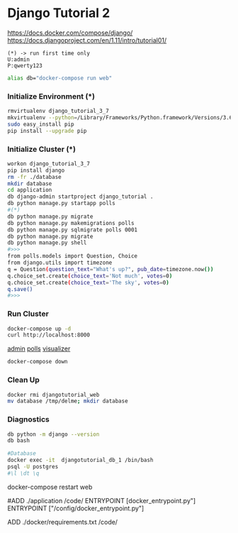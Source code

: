 # Django Tutorial 2

https://docs.docker.com/compose/django/
https://docs.djangoproject.com/en/1.11/intro/tutorial01/

    (*) -> run first time only
    U:admin
    P:qwerty123
    
```bash
alias db="docker-compose run web"
```

### Initialize Environment (*)
```bash
rmvirtualenv django_tutorial_3_7
mkvirtualenv --python=/Library/Frameworks/Python.framework/Versions/3.6/bin/python3 django_tutorial_3_7
sudo easy_install pip
pip install --upgrade pip
```

### Initialize Cluster (*)
```bash
workon django_tutorial_3_7
pip install django
rm -fr ./database
mkdir database
cd application
db django-admin startproject django_tutorial .
db python manage.py startapp polls
#(*)
db python manage.py migrate 
db python manage.py makemigrations polls
db python manage.py sqlmigrate polls 0001
db python manage.py migrate
db python manage.py shell
#>>> 
from polls.models import Question, Choice
from django.utils import timezone
q = Question(question_text="What's up?", pub_date=timezone.now())
q.choice_set.create(choice_text='Not much', votes=0)
q.choice_set.create(choice_text='The sky', votes=0)
q.save()
#>>> 
```

### Run Cluster
```bash
docker-compose up -d
curl http://localhost:8000
```
[admin](http://127.0.0.1:8000/admin/)
[polls](http://127.0.0.1:8000/polls/)
[visualizer](http://127.0.0.1:8080)
```bash
docker-compose down
```

### Clean Up
```bash
docker rmi djangotutorial_web
mv database /tmp/delme; mkdir database
```

### Diagnostics
```bash
db python -m django --version
db bash

#Database
docker exec -it  djangotutorial_db_1 /bin/bash
psql -U postgres
#\l \dt \q
```
docker-compose restart web

#ADD ./application /code/
ENTRYPOINT [docker_entrypoint.py"]
ENTRYPOINT ["/config/docker_entrypoint.py"]

ADD ./docker/requirements.txt /code/
